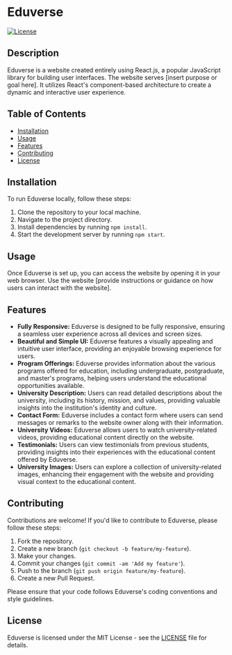 # Eduverse

[![License](https://img.shields.io/badge/License-MIT-blue.svg)](LICENSE)

## Description

Eduverse is a website created entirely using React.js, a popular JavaScript library for building user interfaces. The website serves [insert purpose or goal here]. It utilizes React's component-based architecture to create a dynamic and interactive user experience.

## Table of Contents

- [Installation](#installation)
- [Usage](#usage)
- [Features](#features)
- [Contributing](#contributing)
- [License](#license)

## Installation

To run Eduverse locally, follow these steps:

1. Clone the repository to your local machine.
2. Navigate to the project directory.
3. Install dependencies by running `npm install`.
4. Start the development server by running `npm start`.

## Usage

Once Eduverse is set up, you can access the website by opening it in your web browser. Use the website [provide instructions or guidance on how users can interact with the website].

## Features

- **Fully Responsive:** Eduverse is designed to be fully responsive, ensuring a seamless user experience across all devices and screen sizes.
- **Beautiful and Simple UI:** Eduverse features a visually appealing and intuitive user interface, providing an enjoyable browsing experience for users.
- **Program Offerings:** Eduverse provides information about the various programs offered for education, including undergraduate, postgraduate, and master's programs, helping users understand the educational opportunities available.
- **University Description:** Users can read detailed descriptions about the university, including its history, mission, and values, providing valuable insights into the institution's identity and culture.
- **Contact Form:** Eduverse includes a contact form where users can send messages or remarks to the website owner along with their information.
- **University Videos:** Eduverse allows users to watch university-related videos, providing educational content directly on the website.
- **Testimonials:** Users can view testimonials from previous students, providing insights into their experiences with the educational content offered by Eduverse.
- **University Images:** Users can explore a collection of university-related images, enhancing their engagement with the website and providing visual context to the educational content.

## Contributing

Contributions are welcome! If you'd like to contribute to Eduverse, please follow these steps:

1. Fork the repository.
2. Create a new branch (`git checkout -b feature/my-feature`).
3. Make your changes.
4. Commit your changes (`git commit -am 'Add my feature'`).
5. Push to the branch (`git push origin feature/my-feature`).
6. Create a new Pull Request.

Please ensure that your code follows Eduverse's coding conventions and style guidelines.

## License

Eduverse is licensed under the MIT License - see the [LICENSE](LICENSE) file for details.
